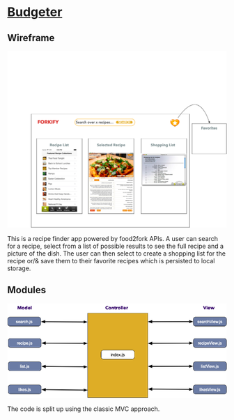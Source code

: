 # [Budgeter](https://github.com/coderturtle/budgeter)

## Wireframe

![Wireframe](diagrams/png/wireframe.png 'Wireframe')

This is a recipe finder app powered by food2fork APIs. A user can search for a recipe, select from a list of possible results to see the full recipe and a picture of the dish. The user can then select to create a shopping list for the recipe or/& save them to their favorite recipes which is persisted to local storage.

## Modules

![Modules](diagrams/png/modules.png 'Modules')

The code is split up using the classic MVC approach.
